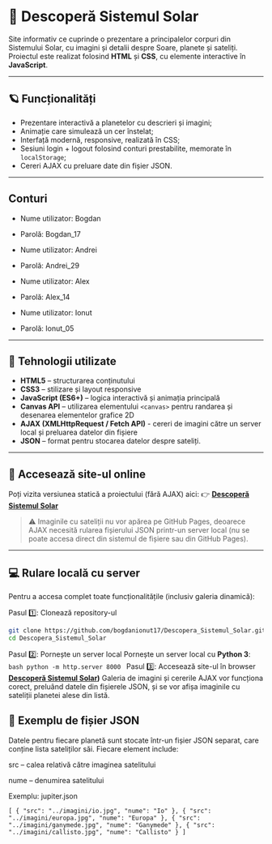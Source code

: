 # 🌠 Descoperă Sistemul Solar

Site informativ ce cuprinde o prezentare a principalelor corpuri din Sistemului Solar, cu imagini și detalii despre Soare, planete și sateliți.
Proiectul este realizat folosind **HTML** și **CSS**, cu elemente interactive în **JavaScript**.  

---

## 🪐 Funcționalități
- Prezentare interactivă a planetelor cu descrieri și imagini;  
- Animație care simulează un cer înstelat;
- Interfață modernă, responsive, realizată în CSS;
- Sesiuni login + logout folosind conturi prestabilite, memorate în `localStorage`;
- Cereri AJAX cu preluare date din fișier JSON.

---

## Conturi
- Nume utilizator: Bogdan
- Parolă: Bogdan_17

- Nume utilizator: Andrei
- Parolă: Andrei_29
     
- Nume utilizator: Alex
- Parolă: Alex_14

- Nume utilizator: Ionut
- Parolă: Ionut_05

---

## 🧰 Tehnologii utilizate
- **HTML5** – structurarea conținutului  
- **CSS3** – stilizare și layout responsive  
- **JavaScript (ES6+)** – logica interactivă și animația principală  
- **Canvas API** – utilizarea elementului `<canvas>` pentru randarea și desenarea elementelor grafice 2D
- **AJAX (XMLHttpRequest / Fetch API)** - cereri de imagini către un server local și preluarea datelor din fișiere
- **JSON** – format pentru stocarea datelor despre sateliți.  

---

## 🚀 Accesează site-ul online
Poți vizita versiunea statică a proiectului (fără AJAX) aici:
👉 **[Descoperă Sistemul Solar](https://bogdanionut17.github.io/Descopera_Sistemul_Solar/pagini/index.html)**

> ⚠️ Imaginile cu sateliții nu vor apărea pe GitHub Pages, deoarece AJAX necesită rularea fișierului JSON printr-un server local (nu se poate accesa direct din sistemul de fișiere sau din GitHub Pages).

---

## 💻 Rulare locală cu server

Pentru a accesa complet toate funcționalitățile (inclusiv galeria dinamică):

Pasul 1️⃣: Clonează repository-ul
   ```bash
   git clone https://github.com/bogdanionut17/Descopera_Sistemul_Solar.git
   cd Descopera_Sistemul_Solar
   ```
Pasul 2️⃣: Pornește un server local Pornește un server local cu **Python 3**:
     ```bash
     python -m http.server 8000
     ```
Pasul 3️⃣: Accesează site-ul în browser
    **[Descoperă Sistemul Solar](http://localhost:8000/pagini/index.html))**
    Galeria de imagini și cererile AJAX vor funcționa corect, preluând datele din fișierele JSON, și se vor afișa imaginile cu sateliții planetei alese din listă.
    
## 📘 Exemplu de fișier JSON
Datele pentru fiecare planetă sunt stocate într-un fișier JSON separat, care conține lista sateliților săi.
Fiecare element include:

src – calea relativă către imaginea satelitului

nume – denumirea satelitului

Exemplu: jupiter.json

`[
    {
        "src": "../imagini/io.jpg",
        "nume": "Io"
    },
    {
        "src": "../imagini/europa.jpg",
        "nume": "Europa"
    },
    {
        "src": "../imagini/ganymede.jpg",
        "nume": "Ganymede"
    },
    {
        "src": "../imagini/callisto.jpg",
        "nume": "Callisto"
    }
]`
